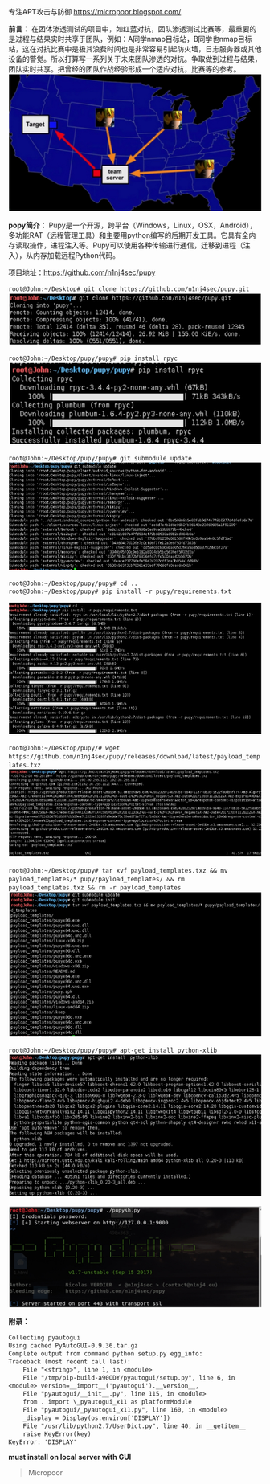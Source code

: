 专注APT攻击与防御
https://micropoor.blogspot.com/

**前言：**
在团体渗透测试的项目中，如红蓝对抗，团队渗透测试比赛等，最重要的是过程与结果实时共享于团队，例如：A同学nmap目标站，B同学也nmap目标站，这在对抗比赛中是极其浪费时间也是非常容易引起防火墙，日志服务器或其他设备的警觉。所以打算写一系列关于未来团队渗透的对抗。争取做到过程与结果，团队实时共享。把曾经的团队作战经验形成一个适应对抗，比赛等的参考。
![](media/ba3b2df4a82d3ccbabaf29028ef6732e.jpg)

**popy简介：**
Pupy是一个开源，跨平台（Windows，Linux，OSX，Android），多功能RAT（远程管理工具）和主要用python编写的后期开发工具。它具有全内存读取操作，进程注入等。Pupy可以使用各种传输进行通信，迁移到进程（注入），从内存加载远程Python代码。

项目地址：https://github.com/n1nj4sec/pupy

`root@John:~/Desktop# git clone https://github.com/n1nj4sec/pupy.git`
![](media/c360e90aa66b02bfb7bfe7ed32225e06.jpg)

`root@John:~/Desktop/pupy/pupy# pip install rpyc`
![](media/09003cc5c8af0db2e2e90c454d273b8c.jpg)

`root@John:~/Desktop/pupy/pupy# git submodule update`
![](media/f4c24cb24ed0b6d8208aa9b432e4e8ba.jpg)

```
root@John:~/Desktop/pupy/pupy# cd .. 
root@John:~/Desktop/pupy# pip install -r pupy/requirements.txt
```
![](media/6e9295395f40a36d5f933308c988473b.jpg)

`root@John:~/Desktop/pupy/# wget https://github.com/n1nj4sec/pupy/releases/download/latest/payload_templates.txz`
![](media/149603380a927e2c1bc280a8f54f712f.jpg)

`root@John:~/Desktop/pupy# tar xvf payload_templates.txz && mv payload_templates/* pupy/payload_templates/ && rm payload_templates.txz && rm -r payload_templates`
![](media/e8a9be054ff01cfba6461dc1c1af9a11.jpg)

`root@John:~/Desktop/pupy/pupy# apt-get install python-xlib`
![](media/be65b42740bede665cac2ce8e8dc29b0.jpg)

![](media/267fd85757adc2e1a019360121941b14.jpg)

**附录：**
```
Collecting pyautogui
Using cached PyAutoGUI-0.9.36.tar.gz
Complete output from command python setup.py egg_info: 
Traceback (most recent call last):
    File "<string>", line 1, in <module>
    File "/tmp/pip-build-a90ODY/pyautogui/setup.py", line 6, in <module> version=__import__('pyautogui').__version__,
    File "pyautogui/__init__.py", line 115, in <module>
    from . import \_pyautogui_x11 as platformModule
    File "pyautogui/_pyautogui_x11.py", line 160, in <module>
    _display = Display(os.environ['DISPLAY'])
    File "/usr/lib/python2.7/UserDict.py", line 40, in __getitem__
    raise KeyError(key) 
KeyError: 'DISPLAY'
```
**must install on local server with GUI**

>   Micropoor
